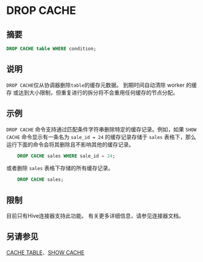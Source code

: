 
# DROP CACHE

## 摘要

``` sql
DROP CACHE table WHERE condition;
```

## 说明

`DROP CACHE`仅从协调器删除`table`的缓存元数据。 到期时间自动清除 worker 的缓存 或达到大小限制，但重复进行的拆分将不会重用任何缓存的节点分配。

## 示例

`DROP CACHE` 命令支持通过匹配条件字符串删除特定的缓存记录。例如，如果 `SHOW CACHE` 命令显示有一条名为 `sale_id = 24` 的缓存记录存储于 `sales` 表格下，那么运行下面的命令会将其删除且不影响其他的缓存记录。
```sql
    DROP CACHE sales WHERE sale_id = 24;
```

或者删除 `sales` 表格下存储的所有缓存记录。

```sql 
    DROP CACHE sales;
```

## 限制

目前只有Hive连接器支持此功能。 有关更多详细信息，请参见连接器文档。

## 另请参见

[CACHE TABLE](./cache-table.md)、[SHOW CACHE](./show-cache.md)